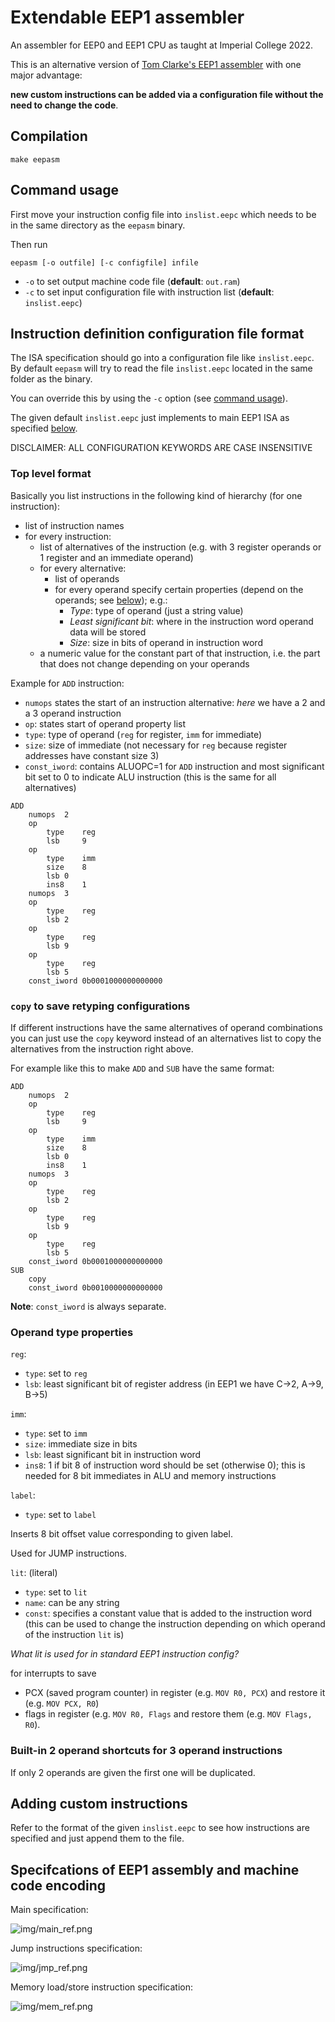 # Extendable EEP1 assembler

An assembler for EEP0 and EEP1 CPU as taught at Imperial College 2022.

This is an alternative version of [Tom Clarke's EEP1 assembler](https://github.com/tomcl/eepAssembler) with one major advantage:

**new custom instructions can be added via a configuration file without the need to change the code**.

## Compilation

```
make eepasm
```

## Command usage

First move your instruction config file into `inslist.eepc` which needs to be in
the same directory as the `eepasm` binary.

Then run

```
eepasm [-o outfile] [-c configfile] infile
```

* `-o` to set output machine code file (**default**: `out.ram`)
* `-c` to set input configuration file with instruction list (**default**: `inslist.eepc`)

## Instruction definition configuration file format

The ISA specification should go into a configuration file like `inslist.eepc`.
By default `eepasm` will try to read the file `inslist.eepc` located in the same folder as the binary.

You can override this by using the `-c` option (see [command usage](#command-usage)).

The given default `inslist.eepc` just implements to main EEP1 ISA as specified [below](#specifcations-of-eep1-assembly-and-machine-code-encoding).

DISCLAIMER: ALL CONFIGURATION KEYWORDS ARE CASE INSENSITIVE

### Top level format

Basically you list instructions in the following kind of hierarchy (for one instruction):

* list of instruction names
* for every instruction:
	* list of alternatives of the instruction (e.g. with 3 register operands or 1 register and an immediate operand)
	* for every alternative:
		* list of operands
		* for every operand specify certain properties (depend on the operands; see [below](#operand-type-properties)); e.g.:
			* *Type*: type of operand (just a string value)
			* *Least significant bit*: where in the instruction word operand data will be stored
			* *Size*: size in bits of operand in instruction word
	* a numeric value for the constant part of that instruction, i.e. the part that does not change depending on your operands

Example for `ADD` instruction:

* `numops` states the start of an instruction alternative: *here* we have a 2 and a 3 operand instruction
* `op`: states start of operand property list
* `type`: type of operand (`reg` for register, `imm` for immediate)
* `size`: size of immediate (not necessary for `reg` because register addresses have constant size 3)
* `const_iword`: contains ALUOPC=1 for `ADD` instruction and most significant bit set to 0 to indicate ALU instruction (this is the same for all alternatives)

```
ADD
	numops	2
	op
		type	reg
		lsb 	9
	op
		type	imm
		size	8
		lsb	0
		ins8	1
	numops	3
	op
		type	reg
		lsb	2
	op
		type	reg
		lsb	9
	op
		type	reg
		lsb	5
	const_iword	0b0001000000000000
```

### `copy` to save retyping configurations

If different instructions have the same alternatives of operand combinations you
can just use the `copy` keyword instead of an alternatives list to copy the alternatives
from the instruction right above.

For example like this to make `ADD` and `SUB` have the same format:

```
ADD
	numops	2
	op
		type	reg
		lsb 	9
	op
		type	imm
		size	8
		lsb	0
		ins8	1
	numops	3
	op
		type	reg
		lsb	2
	op
		type	reg
		lsb	9
	op
		type	reg
		lsb	5
	const_iword	0b0001000000000000
SUB
	copy
	const_iword	0b0010000000000000
```

**Note**: `const_iword` is always separate.

### Operand type properties

`reg`:

* `type`: set to `reg`
* `lsb`: least significant bit of register address (in EEP1 we have C->2, A->9, B->5)

`imm`:

* `type`: set to `imm`
* `size`: immediate size in bits
* `lsb`: least significant bit in instruction word
* `ins8`: 1 if bit 8 of instruction word should be set (otherwise 0); this is needed for 8 bit immediates in ALU and memory instructions

`label`:

* `type`: set to `label`

Inserts 8 bit offset value corresponding to given label.

Used for JUMP instructions.

`lit`: (literal)

* `type`: set to `lit`
* `name`: can be any string
* `const`: specifies a constant value that is added to the instruction word (this can be used to change the instruction depending on which operand of the instruction `lit` is)

*What lit is used for in standard EEP1 instruction config?*

for interrupts to save

* PCX (saved program counter) in register (e.g. `MOV R0, PCX`) and restore it (e.g. `MOV PCX, R0`)
* flags in register (e.g. `MOV R0, Flags` and restore them (e.g. `MOV Flags, R0`).



### Built-in 2 operand shortcuts for 3 operand instructions

If only 2 operands are given the first one will be duplicated.

## Adding custom instructions

Refer to the format of the given `inslist.eepc` to see how instructions are specified and just append them to the file.

## Specifcations of EEP1 assembly and machine code encoding

Main specification:

![img/main_ref.png](img/main_ref.png)

Jump instructions specification:

![img/jmp_ref.png](img/jmp_ref.png)

Memory load/store instruction specification:

![img/mem_ref.png](img/mem_ref.png)
